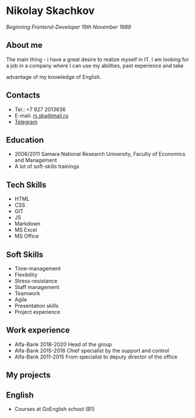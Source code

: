 # Nikolay Skachkov

_Beginning Frontend-Developer_
_19th November 1989_

## About me

The main thing - i have a great desire to realize myself in IT.
I am looking for a job in a company where I can use my abilities, past experience and take

advantage of my knowledge of English.

## Contacts

- Tel.: +7 927 2013636
- E-mail: ni.ska@mail.ru
- [Telegram](https://t.me/justindoit)

## Education

- 2006/2011 Samara National Research University, Faculty of Economics and
  Management
- A lot of soft-skills trainings

## Tech Skills

- HTML
- CSS
- GIT
- JS
- Markdown
- MS Excel
- MS Office

## Soft Skills

- Time-management
- Flexibility
- Stress-resistance
- Staff management
- Teamwork
- Agile
- Presentation skills
- Project experience

## Work experience

- Alfa-Bank 2018-2020 Head of the group
- Alfa-Bank 2015-2018 Chief specialist by the support and control
- Alfa-Bank 2011-2015 From specialist to deputy director of the office

## My projects

## English

- Courses at GoEnglish school (B1)
